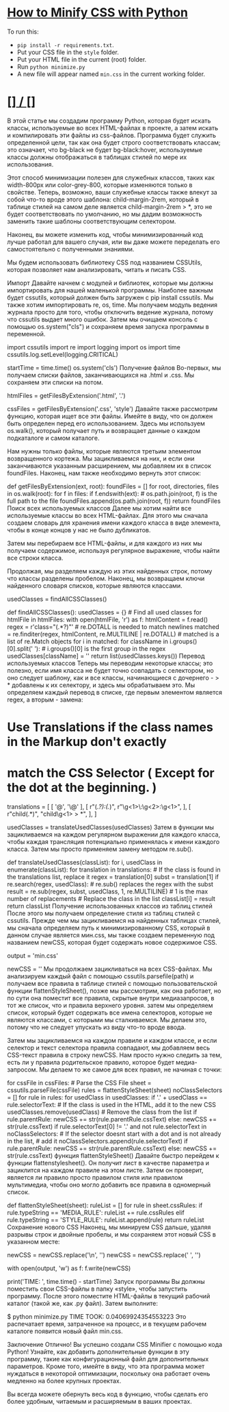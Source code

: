 # [How to Minify CSS with Python](https://www.thepythoncode.com/article/minimize-css-files-in-python)
To run this:
- `pip install -r requirements.txt`.
- Put your CSS file in the `style` folder.
- Put your HTML file in the current (root) folder.
- Run `python minimize.py`
- A new file will appear named `min.css` in the current working folder.
##
# [[] / []]()
В этой статье мы создадим программу Python, которая будет искать классы, используемые во всех HTML-файлах в проекте, а затем искать и компилировать эти файлы из css-файлов. Программа будет служить определенной цели, так как она будет строго соответствовать классам; это означает, что bg-black не будет bg-black:hover, используемые классы должны отображаться в таблицах стилей по мере их использования.

Этот способ минимизации полезен для служебных классов, таких как width-800px или color-grey-800, которые изменяются только в свойстве. Теперь, возможно, ваши служебные классы также влекут за собой что-то вроде этого шаблона: child-margin-2rem, который в таблице стилей на самом деле является child-margin-2rem > *, это не будет соответствовать по умолчанию, но мы дадим возможность заменить такие шаблоны соответствующим селектором.

Наконец, вы можете изменить код, чтобы минимизированный код лучше работал для вашего случая, или вы даже можете переделать его самостоятельно с полученными знаниями.

Мы будем использовать библиотеку CSS под названием CSSUtils, которая позволяет нам анализировать, читать и писать CSS.

Импорт
Давайте начнем с модулей и библиотек, которые мы должны импортировать для нашей маленькой программы. Наиболее важным будет cssutils, который должен быть загружен с pip install cssutils. Мы также хотим импортировать re, os, time. Мы получаем модуль ведения журнала просто для того, чтобы отключить ведение журнала, потому что cssutils выдает много ошибок. Затем мы очищаем консоль с помощью os.system("cls") и сохраняем время запуска программы в переменной.

import cssutils
import re
import logging
import os
import time
cssutils.log.setLevel(logging.CRITICAL)

startTime = time.time()
os.system('cls')
Получение файлов
Во-первых, мы получаем списки файлов, заканчивающихся на .html и .css. Мы сохраняем эти списки на потом.

htmlFiles = getFilesByExtension('.html', '.')

cssFiles = getFilesByExtension('.css', 'style')
Давайте также рассмотрим функцию, которая ищет все эти файлы. Имейте в виду, что он должен быть определен перед его использованием. Здесь мы используем os.walk(), который получает путь и возвращает данные о каждом подкаталоге и самом каталоге.

Нам нужны только файлы, которые являются третьим элементом возвращенного кортежа. Мы зацикливаемся на них, и если они заканчиваются указанным расширением, мы добавляем их в список foundFiles. Наконец, нам также необходимо вернуть этот список:

def getFilesByExtension(ext, root):
    foundFiles = []
    for root, directories, files in os.walk(root):
        for f in files:
            if f.endswith(ext):
                # os.path.join(root, f) is the full path to the file
                foundFiles.append(os.path.join(root, f)) 
    return foundFiles
Поиск всех используемых классов
Далее мы хотим найти все используемые классы во всех HTML-файлах. Для этого мы сначала создаем словарь для хранения имени каждого класса в виде элемента, чтобы в конце концов у нас не было дубликатов.

Затем мы перебираем все HTML-файлы, и для каждого из них мы получаем содержимое, используя регулярное выражение, чтобы найти все строки класса.

Продолжая, мы разделяем каждую из этих найденных строк, потому что классы разделены пробелом. Наконец, мы возвращаем ключи найденного словаря списков, которые являются классами.

usedClasses = findAllCSSClasses()

def findAllCSSClasses():
    usedClasses = {}
    # Find all used classes
    for htmlFile in htmlFiles:
        with open(htmlFile, 'r') as f:
            htmlContent = f.read()
        regex = r'class="(.*?)"'
        # re.DOTALL is needed to match newlines
        matched = re.finditer(regex, htmlContent, re.MULTILINE | re.DOTALL) 
        # matched is a list of re.Match objects
        for i in matched:
            for className in i.groups()[0].split(' '): # i.groups()[0] is the first group in the regex
                usedClasses[className] = ''
    return list(usedClasses.keys())
Перевод используемых классов
Теперь мы переводим некоторые классы; это полезно, если имя класса не будет точно совпадать с селектором, но оно следует шаблону, как и все классы, начинающиеся с дочернего - > * добавлены к их селектору, и здесь мы обрабатываем это. Мы определяем каждый перевод в списке, где первым элементом является regex, а вторым - замена:

# Use Translations if the class names in the Markup don't exactly 
# match the CSS Selector ( Except for the dot at the beginning. )
translations = [
    [
        '@',
        '\\@'
    ],
    [
        r"(.*?):(.*)",
        r"\g<1>\\:\g<2>:\g<1>",
    ],
    [
        r"child(.*)",
        "child\\g<1> > *",
    ],
]

usedClasses = translateUsedClasses(usedClasses)
Затем в функции мы зацикливаемся на каждом регулярном выражении для каждого класса, чтобы каждая трансляция потенциально применялась к имени каждого класса. Затем мы просто применяем замену методом re.sub().

def translateUsedClasses(classList):
    for i, usedClass in enumerate(classList):
        for translation in translations:
            # If the class is found in the translations list, replace it
            regex = translation[0]
            subst = translation[1]
            if re.search(regex, usedClass):
                # re.sub() replaces the regex with the subst
                result = re.sub(regex, subst, usedClass, 1, re.MULTILINE) # 1 is the max number of replacements
                # Replace the class in the list
                classList[i] = result
    return classList
Получение использованных классов из таблиц стилей
После этого мы получаем определение стиля из таблиц стилей с cssutils. Прежде чем мы зацикливаемся на найденных таблицах стилей, мы сначала определяем путь к минимизированному CSS, который в данном случае является мин.css, мы также создаем переменную под названием newCSS, которая будет содержать новое содержимое CSS.

output = 'min.css'

newCSS = ''
Мы продолжаем зацикливаться на всех CSS-файлах. Мы анализируем каждый файл с помощью cssutils.parsefile(path) и получаем все правила в таблице стилей с помощью пользовательской функции flattenStyleSheet(), позже мы рассмотрим, как она работает, но по сути она поместит все правила, скрытые внутри медиазапросов, в тот же список, что и правила верхнего уровня. затем мы определяем список, который будет содержать все имена селекторов, которые не являются классами, с которыми мы сталкиваемся. Мы делаем это, потому что не следует упускать из виду что-то вроде ввода.

Затем мы зацикливаемся на каждом правиле и каждом классе, и если селектор и текст селектора правила совпадают, мы добавляем весь CSS-текст правила в строку newCSS. Нам просто нужно следить за тем, есть ли у правила родительское правило, которое будет медиа-запросом. Мы делаем то же самое для всех правил, не начиная с точки:

for cssFile in cssFiles:
    # Parse the CSS File
    sheet = cssutils.parseFile(cssFile)
    rules = flattenStyleSheet(sheet)
    noClassSelectors = []
    for rule in rules:
        for usedClass in usedClasses:
            if '.' + usedClass == rule.selectorText:
                # If the class is used in the HTML, add it to the new CSS
                usedClasses.remove(usedClass) # Remove the class from the list
                if rule.parentRule:
                    newCSS += str(rule.parentRule.cssText)
                else:
                    newCSS += str(rule.cssText)
        if rule.selectorText[0] != '.' and not rule.selectorText in noClassSelectors: 
            # If the selector doesnt start with a dot and is not already in the list,
            # add it
            noClassSelectors.append(rule.selectorText)
            if rule.parentRule:
                newCSS += str(rule.parentRule.cssText)
            else:
                newCSS += str(rule.cssText)
функция flattenStyleSheet()
Давайте быстро перейдем к функции flattenstylesheet(). Он получит лист в качестве параметра и зациклится на каждом правиле на этом листе. Затем он проверит, является ли правило просто правилом стиля или правилом мультимедиа, чтобы оно могло добавить все правила в одномерный список.

def flattenStyleSheet(sheet):
    ruleList = []
    for rule in sheet.cssRules:
        if rule.typeString == 'MEDIA_RULE':
            ruleList += rule.cssRules
        elif rule.typeString == 'STYLE_RULE':
            ruleList.append(rule)
    return ruleList
Сохранение нового CSS
Наконец, мы минируем CSS дальше, удаляя разрывы строк и двойные пробелы, и мы сохраняем этот новый CSS в указанном месте:

newCSS = newCSS.replace('\n', '')
newCSS = newCSS.replace('  ', '')

with open(output, 'w') as f:
    f.write(newCSS)

print('TIME: ', time.time() - startTime)
Запуск программы
Вы должны поместить свои CSS-файлы в папку «style», чтобы запустить программу. После этого поместите HTML-файлы в текущий рабочий каталог (такой же, как .py файл). Затем выполните:

$ python minimize.py
TIME TOOK:  0.04069924354553223
Это распечатает время, затраченное на процесс, и в текущем рабочем каталоге появится новый файл min.css.

Заключение
Отлично! Вы успешно создали CSS Minifier с помощью кода Python! Узнайте, как добавить дополнительные функции в эту программу, такие как конфигурационный файл для дополнительных параметров. Кроме того, имейте в виду, что эта программа может нуждаться в некоторой оптимизации, поскольку она работает очень медленно на более крупных проектах.

Вы всегда можете обернуть весь код в функцию, чтобы сделать его более удобным, читаемым и расширяемым в ваших проектах.